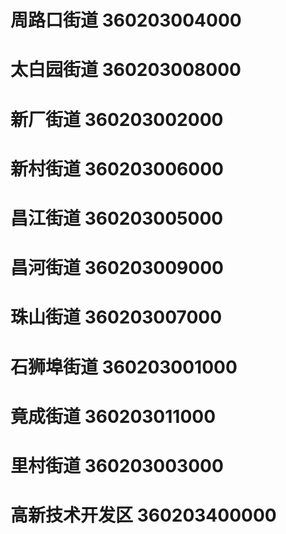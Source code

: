 # 周路口街道 360203004000
# 太白园街道 360203008000
# 新厂街道 360203002000
# 新村街道 360203006000
# 昌江街道 360203005000
# 昌河街道 360203009000
# 珠山街道 360203007000
# 石狮埠街道 360203001000
# 竟成街道 360203011000
# 里村街道 360203003000
# 高新技术开发区 360203400000
